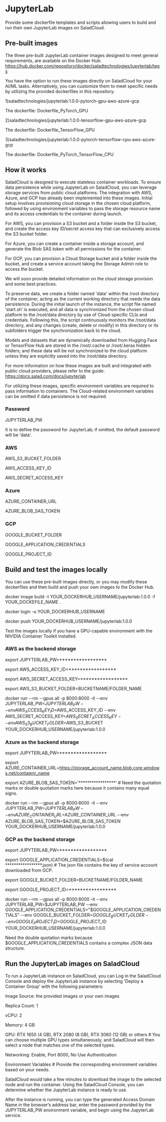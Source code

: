 # JupyterLab
Provide some dockerfile templates and scripts allowing users to build and run their own JupyterLab images on SaladCloud.

## Pre-built images
The three pre-built JupyterLab container images designed to meet general requirements, are available on the Docker Hub:
https://hub.docker.com/repository/docker/saladtechnologies/jupyterlab/tags

You have the option to run these images directly on SaladCloud for your AI/ML tasks. Alternatively, you can customize them to meet specific needs by utilizing the provided dockerfiles in this repository.

1)saladtechnologies/jupyterlab:1.0.0-pytorch-gpu-aws-azure-gcp

The dockerfile: Dockerfile_PyTorch_GPU

2)saladtechnologies/jupyterlab:1.0.0-tensorflow-gpu-aws-azure-gcp

The dockerfile: Dockerfile_TensorFlow_GPU

3)saladtechnologies/jupyterlab:1.0.0-pytorch-tensorflow-cpu-aws-azure-gcp

The dockerfile: Dockerfile_PyTorch_TensorFlow_CPU

## How it works
SaladCloud is designed to execute stateless container workloads. To ensure data persistence while using JupyterLab on SaladCloud, you can leverage storage services from public cloud platforms. The integration with AWS, Azure, and GCP has already been implemented into these images.
Initial setup involves provisioning cloud storage in the chosen cloud platform, followed by using environment variables to pass the storage resource name and its access credentials to the container during launch.

For AWS, you can provision a S3 bucket and a folder inside the S3 bucket, and create the access key ID/secret access key that can exclusively access the S3 bucket folder.

For Azure, you can create a container inside a storage account, and generate the Blob SAS token with all permissions for the container.

For GCP, you can provision a Cloud Storage bucket and a folder inside the bucket, and create a service account taking the Storage Admin role to access the bucket.

We will soon provide detailed information on the cloud storage provision and some best practices.

To preserve data, we create a folder named 'data' within the /root directory of the container, acting as the current working directory that needs the data persistence.
During the initial launch of the instance, the script file named ‘start.sh’ is executed, and all data is synchronized from the chosen cloud platform to the /root/data directory by use of Cloud-specific CLIs and credentials.
Following this, the script continuously monitors the /root/data directory, and any changes (create, delete or modify) in this directory or its subfolders trigger the synchronization back to the cloud.

Models and datasets that are dynamically downloaded from Hugging Face or TensorFlow Hub are stored in the /root/.cache or /root/.keras hidden folders; and these data will be not synchronized to the cloud platform unless they are explicitly saved into the /root/data directory.

For more information on how these images are built and integrated with public cloud providers, please refer to the guide: 
https://docs.salad.com/docs/jupyterlab

For utilizing these images, specific environment variables are required to pass information to containers.
The Cloud-related environment variables can be omitted if data persistence is not required.

### Password
JUPYTERLAB_PW

It is to define the password for JupyterLab; if omitted, the default password will be 'data'.

### AWS
AWS_S3_BUCKET_FOLDER

AWS_ACCESS_KEY_ID

AWS_SECRET_ACCESS_KEY

### Azure
AZURE_CONTAINER_URL

AZURE_BLOB_SAS_TOKEN

### GCP
GOOGLE_BUCKET_FOLDER

GOOGLE_APPLICATION_CREDENTIALS

GOOGLE_PROJECT_ID

## Build and test the images locally
You can use these pre-built images directly, or you may modify these dockerfiles and then build and push your own images to the Docker Hub.

docker image build -t YOUR_DOCKERHUB_USERNAME/jupyterlab:1.0.0 -f YOUR_DOCKEFILE_NAME .

docker login -u YOUR_DOCKERHUB_USERNAME

docker push YOUR_DOCKERHUB_USERNAME/jupyterlab:1.0.0

Test the images locally if you have a GPU-capable environment with the NIVIDIA Container Toolkit installed.

### AWS as the backend storage
export JUPYTERLAB_PW=*****************

export AWS_ACCESS_KEY_ID=*****************

export AWS_SECRET_ACCESS_KEY=*****************

export AWS_S3_BUCKET_FOLDER=BUCKETNAME/FOLDER_NAME

docker run --rm --gpus all -p 8000:8000 -it
--env JUPYTERLAB_PW=$JUPYTERLAB_PW
--env AWS_ACCESS_KEY_ID=$AWS_ACCESS_KEY_ID --env AWS_SECRET_ACCESS_KEY=$AWS_SECRET_ACCESS_KEY --env AWS_S3_BUCKET_FOLDER=$AWS_S3_BUCKET
YOUR_DOCKERHUB_USERNAME/jupyterlab:1.0.0

### Azure as the backend storage
export JUPYTERLAB_PW=*****************

export AZURE_CONTAINER_URL=https://storage_account_name.blob.core.windows.net/contaienr_name

export AZURE_BLOB_SAS_TOKEN='*****************' # Need the quotation marks or double quotation marks here because it contains many equal signs.

docker run --rm --gpus all -p 8000:8000 -it
--env JUPYTERLAB_PW=$JUPYTERLAB_PW
--env AZURE_CONTAINER_URL=$AZURE_CONTAINER_URL --env AZURE_BLOB_SAS_TOKEN=$AZURE_BLOB_SAS_TOKEN
YOUR_DOCKERHUB_USERNAME/jupyterlab:1.0.0

### GCP as the backend storage
export JUPYTERLAB_PW=*****************

export GOOGLE_APPLICATION_CREDENTIALS=$(cat *****************.json) # The json file contains the key of service account downloaded from GCP.

export GOOGLE_BUCKET_FOLDER=BUCKETNAME/FOLDER_NAME

export GOOGLE_PROJECT_ID=*****************

docker run --rm --gpus all -p 8000:8000 -it
--env JUPYTERLAB_PW=$JUPYTERLAB_PW
--env GOOGLE_APPLICATION_CREDENTIALS="$GOOGLE_APPLICATION_CREDENTIALS" 
--env GOOGLE_BUCKET_FOLDER=$GOOGLE_BUCKET_FOLDER --env GOOGLE_PROJECT_ID=$GOOGLE_PROJECT_ID
YOUR_DOCKERHUB_USERNAME/jupyterlab:1.0.0

Need the double quotation marks because $GOOGLE_APPLICATION_CREDENTIALS contains a complex JSON data structure.

## Run the JupyterLab images on SaladCloud
To run a JupyterLab instance on SaladCloud, you can Log in the SaladCloud Console and deploy the JupyterLab instance by selecting 'Deploy a Container Group' with the following parameters:

Image Source: the provided images or your own images

Replica Count: 1

vCPU: 2

Memory: 4 GB

GPU: RTX 1650 (4 GB), RTX 2080 (8 GB), RTX 3060 (12 GB) or others # You can choose multiple GPU types simultaneously, and SaladCloud will then select a node that matches one of the selected types.

Networking: Enable, Port 8000, No Use Authentication 

Environment Variables # Provide the corresponding environment variables based on your needs.

SaladCloud would take a few minutes to download the image to the selected node and run the container. Using the SaladCloud Console, you can determine whether the JupyterLab instance is ready to use.

After the instance is running, you can type the generated Access Domain Name in the browser’s address bar, enter the password provided by the JUPYTERLAB_PW environment variable, and begin using the JupyterLab service.

